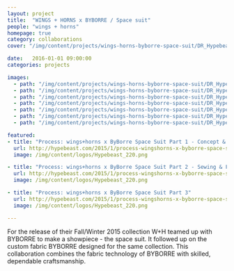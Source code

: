 ```yaml
---
layout: project
title:  "WINGS + HORNS x BYBORRE / Space suit"
people: "wings + horns"
homepage: true
category: collaborations
cover: "/img/content/projects/wings-horns-byborre-space-suit/DR_Hypebeast_wingshornsbyBorre-5873.jpg"

date:   2016-01-01 09:00:00
categories: projects

images:
  - path: "/img/content/projects/wings-horns-byborre-space-suit/DR_Hypebeast_wingshornsbyBorre-5873.jpg"
  - path: "/img/content/projects/wings-horns-byborre-space-suit/DR_Hypebeast_wingshornsbyBorre-6002.jpg"
  - path: "/img/content/projects/wings-horns-byborre-space-suit/DR_Hypebeast_wingshornsbyBorre-6021.jpg"
  - path: "/img/content/projects/wings-horns-byborre-space-suit/DR_Hypebeast_wingshornsbyBorre-6031.jpg"
  - path: "/img/content/projects/wings-horns-byborre-space-suit/DR_Hypebeast_wingshornsbyBorre-6378.jpg"
  - path: "/img/content/projects/wings-horns-byborre-space-suit/DR_Hypebeast_wingshornsbyBorre-6402.jpg"
  - path: "/img/content/projects/wings-horns-byborre-space-suit/DR_Hypebeast_wingshornsbyBorre-6468.jpg"

featured:
- title: "Process: wings+horns x ByBorre Space Suit Part 1 - Concept & Pattern-Making"
  url: http://hypebeast.com/2015/1/process-wingshorns-x-byborre-space-suit-part-1-concept-pattern-making
  image: /img/content/logos/Hypebeast_220.png

- title: "Process: wings+horns x ByBorre Space Suit Part 2 - Sewing & Fit Testing"
  url: http://hypebeast.com/2015/1/process-wingshorns-x-byborre-space-suit-part-2-sewing-fit-testing
  image: /img/content/logos/Hypebeast_220.png

- title: "Process: wings+horns x ByBorre Space Suit Part 3"
  url: http://hypebeast.com/2015/1/process-wingshorns-x-byborre-space-suit-part-3
  image: /img/content/logos/Hypebeast_220.png

---
```


For the release of their Fall/Winter 2015 collection W+H teamed up with BYBORRE to make a showpiece - the space
suit. It followed up on the custom fabric BYBORRE designed for the same collection. This collaboration combines the fabric technology of BYBORRE with skilled, dependable craftsmanship.

